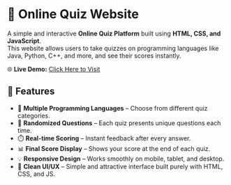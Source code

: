 # 🧠 Online Quiz Website

A simple and interactive **Online Quiz Platform** built using **HTML, CSS, and JavaScript**.  
This website allows users to take quizzes on programming languages like Java, Python, C++, and more, and see their scores instantly.

🌐 **Live Demo:** [Click Here to Visit](https://anand-gupta67.github.io/Online-Quiz-Website/)
## 🚀 Features

- 🎯 **Multiple Programming Languages** – Choose from different quiz categories.  
- 🧩 **Randomized Questions** – Each quiz presents unique questions each time.  
- ⏱️ **Real-time Scoring** – Instant feedback after every answer.  
- 📊 **Final Score Display** – Shows your score at the end of each quiz.  
- 💡 **Responsive Design** – Works smoothly on mobile, tablet, and desktop.  
- 🌈 **Clean UI/UX** – Simple and attractive interface built purely with HTML, CSS, and JS.

